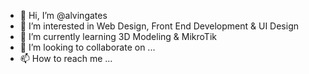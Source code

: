 - 👋 Hi, I’m @alvingates
- 👀 I’m interested in Web Design, Front End Development & UI Design
- 🌱 I’m currently learning 3D Modeling & MikroTik
- 💞️ I’m looking to collaborate on ...
- 📫 How to reach me ...

<!---
alvingates/alvingates is a ✨ special ✨ repository because its `README.md` (this file) appears on your GitHub profile.
You can click the Preview link to take a look at your changes.
--->
